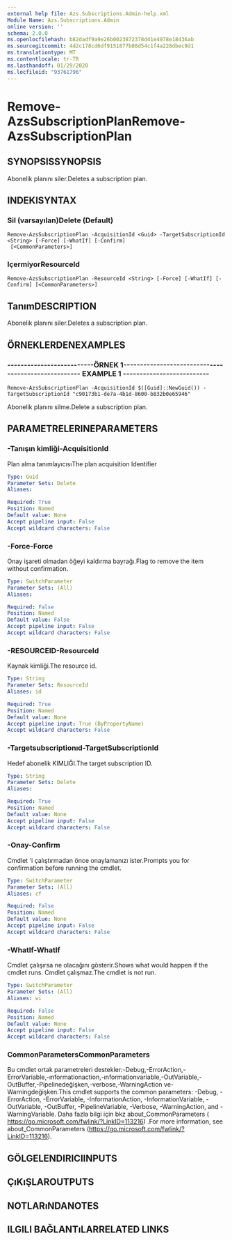 ```yaml
---
external help file: Azs.Subscriptions.Admin-help.xml
Module Name: Azs.Subscriptions.Admin
online version: ''
schema: 2.0.0
ms.openlocfilehash: b82dadf9a9e26b0023872378d41e4978e18436ab
ms.sourcegitcommit: 4d2c178cd6df9151877b08d54c1f4a228dbec9d1
ms.translationtype: MT
ms.contentlocale: tr-TR
ms.lasthandoff: 01/29/2020
ms.locfileid: "93761796"
---
```

# <span data-ttu-id="12e76-101">Remove-AzsSubscriptionPlan</span><span class="sxs-lookup"><span data-stu-id="12e76-101">Remove-AzsSubscriptionPlan</span></span>

## <span data-ttu-id="12e76-102">SYNOPSIS</span><span class="sxs-lookup"><span data-stu-id="12e76-102">SYNOPSIS</span></span>
<span data-ttu-id="12e76-103">Abonelik planını siler.</span><span class="sxs-lookup"><span data-stu-id="12e76-103">Deletes a subscription plan.</span></span>

## <span data-ttu-id="12e76-104">INDEKI</span><span class="sxs-lookup"><span data-stu-id="12e76-104">SYNTAX</span></span>

### <span data-ttu-id="12e76-105">Sil (varsayılan)</span><span class="sxs-lookup"><span data-stu-id="12e76-105">Delete (Default)</span></span>
```
Remove-AzsSubscriptionPlan -AcquisitionId <Guid> -TargetSubscriptionId <String> [-Force] [-WhatIf] [-Confirm]
 [<CommonParameters>]
```

### <span data-ttu-id="12e76-106">Içermiyor</span><span class="sxs-lookup"><span data-stu-id="12e76-106">ResourceId</span></span>
```
Remove-AzsSubscriptionPlan -ResourceId <String> [-Force] [-WhatIf] [-Confirm] [<CommonParameters>]
```

## <span data-ttu-id="12e76-107">Tanım</span><span class="sxs-lookup"><span data-stu-id="12e76-107">DESCRIPTION</span></span>
<span data-ttu-id="12e76-108">Abonelik planını siler.</span><span class="sxs-lookup"><span data-stu-id="12e76-108">Deletes a subscription plan.</span></span>

## <span data-ttu-id="12e76-109">ÖRNEKLERDEN</span><span class="sxs-lookup"><span data-stu-id="12e76-109">EXAMPLES</span></span>

### <span data-ttu-id="12e76-110">--------------------------ÖRNEK 1--------------------------</span><span class="sxs-lookup"><span data-stu-id="12e76-110">-------------------------- EXAMPLE 1 --------------------------</span></span>
```
Remove-AzsSubscriptionPlan -AcquisitionId $([Guid]::NewGuid()) -TargetSubscriptionId "c90173b1-de7a-4b1d-8600-b832b0e65946"
```

<span data-ttu-id="12e76-111">Abonelik planını silme.</span><span class="sxs-lookup"><span data-stu-id="12e76-111">Delete a subscription plan.</span></span>

## <span data-ttu-id="12e76-112">PARAMETRELERINE</span><span class="sxs-lookup"><span data-stu-id="12e76-112">PARAMETERS</span></span>

### <span data-ttu-id="12e76-113">-Tanışın kimliği</span><span class="sxs-lookup"><span data-stu-id="12e76-113">-AcquisitionId</span></span>
<span data-ttu-id="12e76-114">Plan alma tanımlayıcısı</span><span class="sxs-lookup"><span data-stu-id="12e76-114">The plan acquisition Identifier</span></span>

```yaml
Type: Guid
Parameter Sets: Delete
Aliases: 

Required: True
Position: Named
Default value: None
Accept pipeline input: False
Accept wildcard characters: False
```

### <span data-ttu-id="12e76-115">-Force</span><span class="sxs-lookup"><span data-stu-id="12e76-115">-Force</span></span>
<span data-ttu-id="12e76-116">Onay işareti olmadan öğeyi kaldırma bayrağı.</span><span class="sxs-lookup"><span data-stu-id="12e76-116">Flag to remove the item without confirmation.</span></span>

```yaml
Type: SwitchParameter
Parameter Sets: (All)
Aliases: 

Required: False
Position: Named
Default value: False
Accept pipeline input: False
Accept wildcard characters: False
```

### <span data-ttu-id="12e76-117">-RESOURCEID</span><span class="sxs-lookup"><span data-stu-id="12e76-117">-ResourceId</span></span>
<span data-ttu-id="12e76-118">Kaynak kimliği.</span><span class="sxs-lookup"><span data-stu-id="12e76-118">The resource id.</span></span>

```yaml
Type: String
Parameter Sets: ResourceId
Aliases: id

Required: True
Position: Named
Default value: None
Accept pipeline input: True (ByPropertyName)
Accept wildcard characters: False
```

### <span data-ttu-id="12e76-119">-Targetsubscriptionıd</span><span class="sxs-lookup"><span data-stu-id="12e76-119">-TargetSubscriptionId</span></span>
<span data-ttu-id="12e76-120">Hedef abonelik KIMLIĞI.</span><span class="sxs-lookup"><span data-stu-id="12e76-120">The target subscription ID.</span></span>

```yaml
Type: String
Parameter Sets: Delete
Aliases: 

Required: True
Position: Named
Default value: None
Accept pipeline input: False
Accept wildcard characters: False
```

### <span data-ttu-id="12e76-121">-Onay</span><span class="sxs-lookup"><span data-stu-id="12e76-121">-Confirm</span></span>
<span data-ttu-id="12e76-122">Cmdlet 'i çalıştırmadan önce onaylamanızı ister.</span><span class="sxs-lookup"><span data-stu-id="12e76-122">Prompts you for confirmation before running the cmdlet.</span></span>

```yaml
Type: SwitchParameter
Parameter Sets: (All)
Aliases: cf

Required: False
Position: Named
Default value: None
Accept pipeline input: False
Accept wildcard characters: False
```

### <span data-ttu-id="12e76-123">-WhatIf</span><span class="sxs-lookup"><span data-stu-id="12e76-123">-WhatIf</span></span>
<span data-ttu-id="12e76-124">Cmdlet çalışırsa ne olacağını gösterir.</span><span class="sxs-lookup"><span data-stu-id="12e76-124">Shows what would happen if the cmdlet runs.</span></span>
<span data-ttu-id="12e76-125">Cmdlet çalışmaz.</span><span class="sxs-lookup"><span data-stu-id="12e76-125">The cmdlet is not run.</span></span>

```yaml
Type: SwitchParameter
Parameter Sets: (All)
Aliases: wi

Required: False
Position: Named
Default value: None
Accept pipeline input: False
Accept wildcard characters: False
```

### <span data-ttu-id="12e76-126">CommonParameters</span><span class="sxs-lookup"><span data-stu-id="12e76-126">CommonParameters</span></span>
<span data-ttu-id="12e76-127">Bu cmdlet ortak parametreleri destekler:-Debug,-ErrorAction,-ErrorVariable,-ınformationaction,-ınformationvariable,-OutVariable,-OutBuffer,-Pipelinedeğişken,-verbose,-WarningAction ve-Warningdeğişken.</span><span class="sxs-lookup"><span data-stu-id="12e76-127">This cmdlet supports the common parameters: -Debug, -ErrorAction, -ErrorVariable, -InformationAction, -InformationVariable, -OutVariable, -OutBuffer, -PipelineVariable, -Verbose, -WarningAction, and -WarningVariable.</span></span> <span data-ttu-id="12e76-128">Daha fazla bilgi için bkz about_CommonParameters ( https://go.microsoft.com/fwlink/?LinkID=113216) .</span><span class="sxs-lookup"><span data-stu-id="12e76-128">For more information, see about_CommonParameters (https://go.microsoft.com/fwlink/?LinkID=113216).</span></span>

## <span data-ttu-id="12e76-129">GÖLGELENDIRICI</span><span class="sxs-lookup"><span data-stu-id="12e76-129">INPUTS</span></span>

## <span data-ttu-id="12e76-130">ÇıKıŞLAR</span><span class="sxs-lookup"><span data-stu-id="12e76-130">OUTPUTS</span></span>

## <span data-ttu-id="12e76-131">NOTLARıNDA</span><span class="sxs-lookup"><span data-stu-id="12e76-131">NOTES</span></span>

## <span data-ttu-id="12e76-132">ILGILI BAĞLANTıLAR</span><span class="sxs-lookup"><span data-stu-id="12e76-132">RELATED LINKS</span></span>

